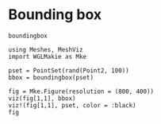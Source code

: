 # Bounding box

```@docs
boundingbox
```

```@example bbox
using Meshes, MeshViz
import WGLMakie as Mke

pset = PointSet(rand(Point2, 100))
bbox = boundingbox(pset)

fig = Mke.Figure(resolution = (800, 400))
viz(fig[1,1], bbox)
viz!(fig[1,1], pset, color = :black)
fig
```
